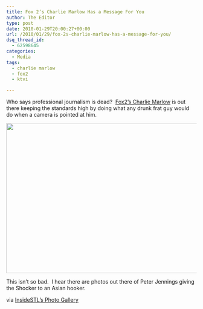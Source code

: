 ```yaml
---
title: Fox 2’s Charlie Marlow Has a Message For You
author: The Editor
type: post
date: 2010-01-29T20:00:27+00:00
url: /2010/01/29/fox-2s-charlie-marlow-has-a-message-for-you/
dsq_thread_id:
  - 62598645
categories:
  - Media
tags:
  - charlie marlow
  - fox2
  - ktvi

---
```

Who says professional journalism is dead?  <a href="http://www.fox2now.com/about/station/newsteam/ktvi-charliemarlow-6595211,0,7646102.story" target="_blank">Fox2&#8217;s Charlie Marlow</a> is out there keeping the standards high by doing what any drunk frat guy would do when a camera is pointed at him.

[<img class="aligncenter size-full wp-image-3081" title="charlie_marlow" src="http://punchingkitty.com/wp-content/uploads/2010/01/charlie_marlow.jpg" alt="" width="600" height="397" srcset="http://media.punchingkitty.com/wordpress/2010/01/charlie_marlow.jpg 600w, http://media.punchingkitty.com/wordpress/2010/01/charlie_marlow-300x198.jpg 300w" sizes="(max-width: 600px) 100vw, 600px" />][1]

This isn&#8217;t so bad.  I hear there are photos out there of Peter Jennings giving the Shocker to an Asian hooker.

via <a href="http://www.insidestl.com/insideSTL/STLNightlife/tabid/67/Default.aspx" target="_blank">InsideSTL&#8217;s Photo Gallery</a>

 [1]: http://punchingkitty.com/wp-content/uploads/2010/01/charlie_marlow.jpg